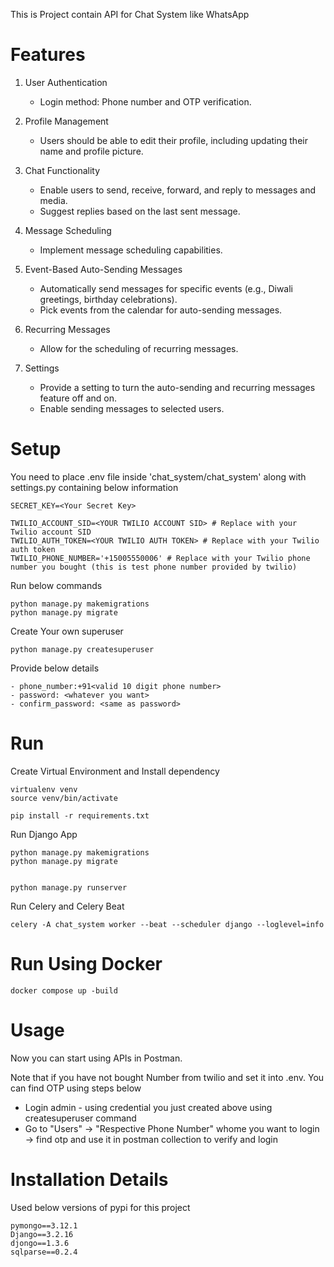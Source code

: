 This is Project contain API for Chat System like WhatsApp

# Features
1. User Authentication
    - Login method: Phone number and OTP verification.

2. Profile Management
    - Users should be able to edit their profile, including updating their name and profile picture.

3. Chat Functionality
    - Enable users to send, receive, forward, and reply to messages and media.
    - Suggest replies based on the last sent message.

4. Message Scheduling
    - Implement message scheduling capabilities.

5. Event-Based Auto-Sending Messages
   - Automatically send messages for specific events (e.g., Diwali greetings, birthday celebrations).
   - Pick events from the calendar for auto-sending messages.

6. Recurring Messages
   - Allow for the scheduling of recurring messages.

7. Settings
   - Provide a setting to turn the auto-sending and recurring messages feature off and on.
   - Enable sending messages to selected users.

# Setup
You need to place .env file inside 'chat_system/chat_system' along with settings.py containing below information
```
SECRET_KEY=<Your Secret Key>

TWILIO_ACCOUNT_SID=<YOUR TWILIO ACCOUNT SID> # Replace with your Twilio account SID
TWILIO_AUTH_TOKEN=<YOUR TWILIO AUTH TOKEN> # Replace with your Twilio auth token
TWILIO_PHONE_NUMBER='+15005550006' # Replace with your Twilio phone number you bought (this is test phone number provided by twilio)
```

Run below commands
```commandline
python manage.py makemigrations
python manage.py migrate
```
Create Your own superuser
```commandline
python manage.py createsuperuser
```

Provide below details

    - phone_number:+91<valid 10 digit phone number>
    - password: <whatever you want>
    - confirm_password: <same as password>


# Run 
Create Virtual Environment and Install dependency
```commandline
virtualenv venv
source venv/bin/activate

pip install -r requirements.txt
```

Run Django App
```commandline
python manage.py makemigrations
python manage.py migrate


python manage.py runserver
```

Run Celery and Celery Beat
```commandline
celery -A chat_system worker --beat --scheduler django --loglevel=info
```

# Run Using Docker
```commandline
docker compose up -build
```

# Usage
Now you can start using APIs in Postman.

Note that if you have not bought Number from twilio and set it into .env. You can find OTP using steps below 
    
   - Login admin - using credential you just created above using createsuperuser command
   - Go to "Users" -> "Respective Phone Number" whome you want to login -> find otp and use it in postman collection to verify and login

# Installation Details
Used below versions of pypi for this project 
```
pymongo==3.12.1
Django==3.2.16
djongo==1.3.6
sqlparse==0.2.4
```
